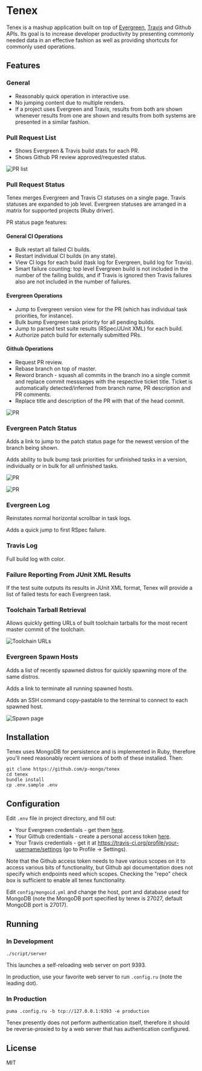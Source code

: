 # Tenex

Tenex is a mashup application built on top of
[Evergreen](https://github.com/evergreen-ci/evergreen/wiki),
[Travis](https://travis-ci.org/) and Github APIs.
Its goal is to increase developer productivity by presenting
commonly needed data in an effective fashion as well as providing
shortcuts for commonly used operations.

## Features

### General

- Reasonably quick operation in interactive use.
- No jumping content due to multiple renders.
- If a project uses Evergreen and Travis, results from both are shown
whenever results from one are shown and results from both systems are
presented in a similar fashion.

### Pull Request List

- Shows Evergreen & Travis build stats for each PR.
- Shows Github PR review approved/requested status.

![PR list](https://raw.githubusercontent.com/wiki/p-mongo/tenex/screenshots/pr-list.png) 

### Pull Request Status

Tenex merges Evergreen and Travis CI statuses on a single page.
Travis statuses are expanded to job level.
Evergreen statuses are arranged in a matrix for supported projects
(Ruby driver).

PR status page features:

#### General CI Operations

- Bulk restart all failed CI builds.
- Restart individual CI builds (in any state).
- View CI logs for each build (task log for Evergreen, build log for Travis).
- Smart failure counting: top level Evergreen build is not included in
the number of the failing builds, and if Travis is ignored then Travis
failures also are not included in the number of failures.

#### Evergreen Operations

- Jump to Evergreen version view for the PR
(which has individual task priorities, for instance).
- Bulk bump Evergreen task priority for all pending builds.
- Jump to parsed test suite results (RSpec/JUnit XML) for each build.
- Authorize patch build for externally submitted PRs.

#### Github Operations

- Request PR review.
- Rebase branch on top of master.
- Reword branch - squash all commits in the branch ino a single commit and
replace commit messsages with the respective ticket title.
Ticket is automatically detected/inferred from branch name, PR
description and PR comments.
- Replace title and description of the PR with that of the head commit.

![PR](https://raw.githubusercontent.com/wiki/p-mongo/tenex/screenshots/pr.png) 

### Evergreen Patch Status

Adds a link to jump to the patch status page for the newest version
of the branch being shown.

Adds ability to bulk bump task priorities for unfinished tasks in
a version, individually or in bulk for all unfinished tasks.

![PR](https://raw.githubusercontent.com/wiki/p-mongo/tenex/screenshots/version.png) 

![PR](https://raw.githubusercontent.com/wiki/p-mongo/tenex/screenshots/version-2.png) 

### Evergreen Log

Reinstates normal horizontal scrollbar in task logs.

Adds a quick jump to first RSpec failure.

### Travis Log

Full build log with color.

### Failure Reporting From JUnit XML Results

If the test suite outputs its results in JUnit XML format, Tenex will
provide a list of failed tests for each Evergreen task.

### Toolchain Tarball Retrieval

Allows quickly getting URLs of built toolchain tarballs for the most
recent master commit of the toolchain.

![Toolchain URLs](https://raw.githubusercontent.com/wiki/p-mongo/tenex/screenshots/toolchain-urls.png) 

### Evergreen Spawn Hosts

Adds a list of recently spawned distros for quickly spawning more of
the same distros.

Adds a link to terminate all running spawned hosts.

Adds an SSH command copy-pastable to the terminal to connect to each
spawned host.

![Spawn page](https://raw.githubusercontent.com/wiki/p-mongo/tenex/screenshots/spawn.png) 

## Installation

Tenex uses MongoDB for persistence and is implemented in Ruby, therefore
you'll need reasonably recent versions of both of these installed. Then:

    git clone https://github.com/p-mongo/tenex
    cd tenex
    bundle install
    cp .env.sample .env

## Configuration

Edit `.env` file in project directory, and fill out:

- Your Evergreen credentials - get them [here](https://evergreen.mongodb.com/settings).
- Your Github credentials - create a personal access token [here](https://github.com/settings/tokens).
- Your Travis credentials - get it at https://travis-ci.org/profile/your-username/settings
(go to Profile -> Settings).

Note that the Github access token needs to have various scopes on it
to access various bits of functionality, but Github api documentation
does not specify which endpoints need which scopes. Checking the
"repo" check box is sufficient to enable all tenex functionality.

Edit `config/mongoid.yml` and change the host, port and database used for
MongoDB (note the MongoDB port specified by tenex is 27027, default MongoDB
port is 27017).

## Running

### In Development

    ./script/server

This launches a self-reloading web server on port 9393.

In production, use your favorite web server to run `.config.ru` (note the
leading dot).

### In Production

    puma .config.ru -b tcp://127.0.0.1:9393 -e production

Tenex presently does not perform authentication itself, therefore it should be reverse-proxied to by a web server that has authentication configured.

## License

MIT
